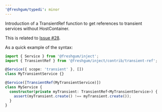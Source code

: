 ```yaml
---
'@freshgum/typedi': minor
---
```


Introduction of a TransientRef function to get references to transient services without HostContainer.

This is related to [Issue #28](https://github.com/freshgum-bubbles/typedi/issues/28).

As a quick example of the syntax:

```ts
import { Service } from '@freshgum/inject';
import { TransientRef } from '@freshgum/inject/contrib/transient-ref';

@Service({ scope: 'transient' }, [])
class MyTransientService {}

@Service([TransientRef(MyTransientService)])
class MyService {
  constructor(private myTransient: TransientRef<MyTransientService>) {
    assert(myTransient.create() !== myTransient.create());
  }
}
```
